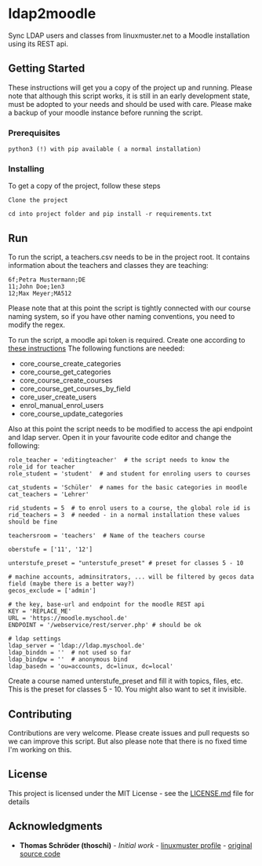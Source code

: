 # ldap2moodle

Sync LDAP users and classes from linuxmuster.net to a Moodle installation using its REST api.
## Getting Started

These instructions will get you a copy of the project up and running. Please note that although this script works, it is still in an early development state, must be adopted to your needs and should be
used with care. Please make a backup of your moodle instance before running the script.

### Prerequisites

```
python3 (!) with pip available ( a normal installation)
```

### Installing

To get a copy of the project, follow these steps

```
Clone the project

cd into project folder and pip install -r requirements.txt
```

## Run

To run the script, a teachers.csv needs to be in the project root.
It contains information about the teachers and classes they are teaching:

```
6f;Petra Mustermann;DE
11;John Doe;1en3
12;Max Meyer;MA512
```
Please note that at this point the script is tightly connected with our course naming system, so if you have other naming conventions, you need to modify the regex.

To run the script, a moodle api token is required. Create one according to [these instructions](https://moodle.org/mod/forum/discuss.php?d=319039)
The following functions are needed:
 - core_course_create_categories
 - core_course_get_categories
 - core_course_create_courses
 - core_course_get_courses_by_field
 - core_user_create_users
 - enrol_manual_enrol_users
 - core_course_update_categories

Also at this point the script needs to be modified to access the api endpoint and ldap server. Open it in your favourite code editor and change the following:
````
role_teacher = 'editingteacher'  # the script needs to know the role_id for teacher
role_student = 'student'  # and student for enroling users to courses

cat_students = 'Schüler'  # names for the basic categories in moodle
cat_teachers = 'Lehrer'

rid_students = 5  # to enrol users to a course, the global role id is
rid_teachers = 3  # needed - in a normal installation these values should be fine

teachersroom = 'teachers'  # Name of the teachers course

oberstufe = ['11', '12']

unterstufe_preset = "unterstufe_preset" # preset for classes 5 - 10

# machine accounts, adminsitrators, ... will be filtered by gecos data field (maybe there is a better way?)
gecos_exclude = ['admin']

# the key, base-url and endpoint for the moodle REST api
KEY = 'REPLACE_ME'
URL = 'https://moodle.myschool.de'
ENDPOINT = '/webservice/rest/server.php' # should be ok

# ldap settings
ldap_server = 'ldap://ldap.myschool.de'
ldap_binddn = ''  # not used so far
ldap_bindpw = ''  # anonymous bind
ldap_basedn = 'ou=accounts, dc=linux, dc=local'
````


Create a course named unterstufe_preset and fill it with topics, files, etc. This is the preset for classes 5 - 10. You might also want to set it invisible.
## Contributing

Contributions are very welcome. Please create issues and pull requests so we can improve this script. But also please note that there is no fixed time I'm working on this.

## License

This project is licensed under the MIT License - see the [LICENSE.md](LICENSE.md) file for details

## Acknowledgments

* **Thomas Schröder (thoschi)** - *Initial work* - [linuxmuster profile](https://ask.linuxmuster.net/u/thoschi) - [original source code](https://gitlab.com/thoschi/lml2moodle)



